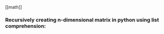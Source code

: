 [[math]]
### Recursively creating n-dimensional matrix in python using list comprehension:
```python

```

